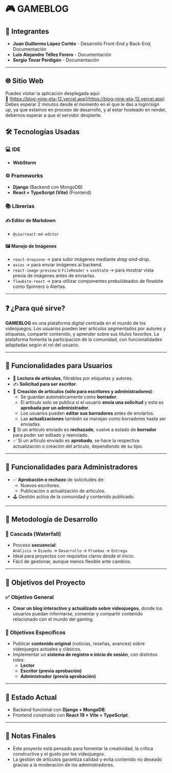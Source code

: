 # 🎮 GAMEBLOG

## 👥 Integrantes
 
- **Juan Guillermo López Cortés** - Desarrollo Front-End y Back-End, Documentación
- **Luis Alejandro Téllez Forero** - Documentación
- **Sergio Tovar Perdigón** - Documentación

---

## 🌐 Sitio Web

Puedes visitar la aplicación desplegada aquí:  
🔗 [https://blog-nine-eta-12.vercel.app](https://blog-nine-eta-12.vercel.app)
Debes esperar 2 minutos desde el momento en el que le das a login/sign up, ya que estamos en proceso de desarrollo, y al estar hosteado en render, debemos esperar a que el servidor despierte.

## 🛠️ Tecnologías Usadas

### 💻 IDE

- **WebStorm**

### ⚙️ Frameworks

- **Django** (Backend con MongoDB)  
- **React + TypeScript (Vite)** (Frontend)

### 📚 Librerías

#### ✍️ Editor de Markdown

- `@uiw/react-md-editor`

#### 🖼️ Manejo de Imágenes

- `react-dropzone` → para subir imágenes mediante *drag-and-drop*.  
- `axios` → para enviar imágenes al backend.  
- `react-image-preview` o `FileReader` + `useState` → para mostrar vista previa de imágenes antes de enviarlas.
- `flowbite-react` → para utilizar componentes prebuildeados de flowbite como Spinners o Alertas.
---

## ❓ ¿Para qué sirve?

**GAMEBLOG** es una plataforma digital centrada en el mundo de los videojuegos. Los usuarios pueden leer artículos segmentados por autores y etiquetas, compartir contenido, y aprender sobre sus títulos favoritos. La plataforma fomenta la participación de la comunidad, con funcionalidades adaptadas según el rol del usuario.

---

## 👤 Funcionalidades para Usuarios

- 📖 **Lectura de artículos**, filtrables por etiquetas y autores.  
- ✍️ **Solicitud para ser escritor**.  
- 📝 **Creación de artículos (sólo para escritores y administradores)**:  
  - Se guardan automáticamente como **borrador**.
  - El artículo solo se publica si el usuario **envía una solicitud** y esta es **aprobada por un administrador**.
  - Los usuarios pueden **editar sus borradores** antes de enviarlos.
  - Las **actualizaciones** también se manejan como borradores hasta ser enviadas.
- 🔁 Si un artículo enviado es **rechazado**, vuelve a estado de **borrador** para poder ser editado y reenviado.
- ✅ Si un artículo enviado es **aprobado**, se hace la respectiva actualización o creación del artículo, dependiendo de su tipo.

---

## 🔧 Funcionalidades para Administradores

- ✅ **Aprobación o rechazo** de solicitudes de:
  - Nuevos escritores.
  - Publicación o actualización de artículos.
- 🕹️ Gestión activa de la comunidad y contenido publicado.

---

## 🧭 Metodología de Desarrollo

### 🔄 Cascada (Waterfall)

- Proceso **secuencial**:  
  `Análisis` → `Diseño` → `Desarrollo` → `Pruebas` → `Entrega`
- Ideal para proyectos con requisitos claros desde el inicio.  
- Fácil de gestionar, aunque menos flexible ante cambios.

---

## 🎯 Objetivos del Proyecto

### ✅ Objetivo General

- **Crear un blog interactivo y actualizado sobre videojuegos**, donde los usuarios puedan informarse, comentar y compartir contenido relacionado con el mundo del gaming.

### 🎯 Objetivos Específicos

- Publicar **contenido original** (noticias, reseñas, avances) sobre videojuegos actuales y clásicos.  
- Implementar un **sistema de registro e inicio de sesión**, con distintos roles:  
  - **Lector**  
  - **Escritor (previa aprobación)**  
  - **Administrador (previa aprobación)**

---

## 🚀 Estado Actual

- Backend funcional con **Django + MongoDB**.  
- Frontend construido con **React 19 + Vite + TypeScript**.  

---

## 📌 Notas Finales

- Este proyecto está pensado para fomentar la creatividad, la crítica constructiva y el gusto por los videojuegos.
- La gestión de artículos garantiza calidad y evita contenido no deseado gracias a la moderación de los administradores.
